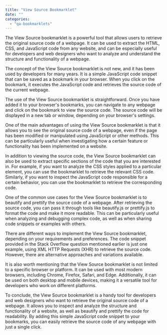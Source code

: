 ```yaml
---
title: "View Source Bookmarklet"
date: ""
categories: 
  - "qa-bookmarklets"
---
```


The View Source bookmarklet is a powerful tool that allows users to retrieve the original source code of a webpage. It can be used to extract the HTML, CSS, and JavaScript code from any website, and can be especially useful for developers and web designers who want to analyze and understand the structure and functionality of a webpage.

The concept of the View Source bookmarklet is not new, and it has been used by developers for many years. It is a simple JavaScript code snippet that can be saved as a bookmark in your browser. When you click on the bookmark, it executes the JavaScript code and retrieves the source code of the current webpage.

The use of the View Source bookmarklet is straightforward. Once you have added it to your browser's bookmarks, you can navigate to any webpage and click on the bookmark to view the source code. The source code will be displayed in a new tab or window, depending on your browser's settings.

One of the main advantages of using the View Source bookmarklet is that it allows you to see the original source code of a webpage, even if the page has been modified or manipulated using JavaScript or other methods. This can be particularly useful when investigating how a certain feature or functionality has been implemented on a website.

In addition to viewing the source code, the View Source bookmarklet can also be used to extract specific sections of the code that you are interested in. For example, if you want to analyze the CSS styles applied to a particular element, you can use the bookmarklet to retrieve the relevant CSS code. Similarly, if you want to inspect the JavaScript code responsible for a certain behavior, you can use the bookmarklet to retrieve the corresponding code.

One of the common use cases for the View Source bookmarklet is to beautify and prettify the source code of a webpage. After retrieving the source code, you can pass it through tools like beautify.js or prettify.js to format the code and make it more readable. This can be particularly useful when analyzing and debugging complex code, as well as when sharing code snippets or examples with others.

There are different ways to implement the View Source bookmarklet, depending on your requirements and preferences. The code snippet provided in the Stack Overflow question mentioned earlier is just one example, using XML HTTP Requests (XHR) to retrieve the source code. However, there are alternative approaches and variations available.

It is also worth mentioning that the View Source bookmarklet is not limited to a specific browser or platform. It can be used with most modern browsers, including Chrome, Firefox, Safari, and Edge. Additionally, it can be used on both desktop and mobile devices, making it a versatile tool for developers who work on different platforms.

To conclude, the View Source bookmarklet is a handy tool for developers and web designers who want to retrieve the original source code of a webpage. It allows you to inspect and analyze the structure and functionality of a website, as well as beautify and prettify the code for readability. By adding this simple JavaScript code snippet to your bookmarks, you can easily retrieve the source code of any webpage with just a single click.
